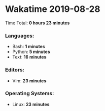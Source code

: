 # Wakatime 2019-08-28

Time Total: **0 hours 23 minutes**

### Languages:
- Bash: **1 minutes** 
- Python: **5 minutes** 
- Text: **16 minutes** 

### Editors:
- Vim: **23 minutes** 

### Operating Systems:
- Linux: **23 minutes** 

